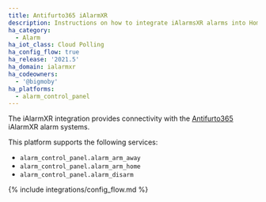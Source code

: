 ```yaml
---
title: Antifurto365 iAlarmXR
description: Instructions on how to integrate iAlarmsXR alarms into Home Assistant.
ha_category:
  - Alarm
ha_iot_class: Cloud Polling
ha_config_flow: true
ha_release: '2021.5'
ha_domain: ialarmxr
ha_codeowners:
  - '@bigmoby'
ha_platforms:
  - alarm_control_panel
---
```


The iAlarmXR integration provides connectivity with the [Antifurto365](https://www.antifurtocasa365.it/) iAlarmXR alarm systems.

This platform supports the following services:

- `alarm_control_panel.alarm_arm_away`
- `alarm_control_panel.alarm_arm_home`
- `alarm_control_panel.alarm_disarm`

{% include integrations/config_flow.md %}
